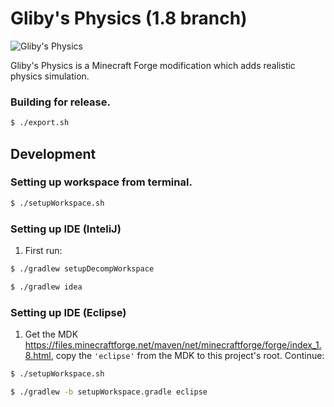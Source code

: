 Gliby's Physics (1.8 branch)
=============
<img src="https://raw.githubusercontent.com/Gliby/physics/1.8/src/main/resources/logo2.png" alt="Gliby's Physics">



Gliby's Physics is a Minecraft Forge modification which adds realistic physics simulation.

### Building for release.

```sh
$ ./export.sh
```
## Development
### Setting up workspace from terminal.
```sh
$ ./setupWorkspace.sh
```

### Setting up IDE (InteliJ)
1. First run:
```sh
$ ./gradlew setupDecompWorkspace
```
```sh
$ ./gradlew idea
```

### Setting up IDE (Eclipse)
1. Get the MDK https://files.minecraftforge.net/maven/net/minecraftforge/forge/index_1.8.html, copy the ``'eclipse'`` from the MDK to this project's root. Continue:
```sh
$ ./setupWorkspace.sh
```
```sh
$ ./gradlew -b setupWorkspace.gradle eclipse
```